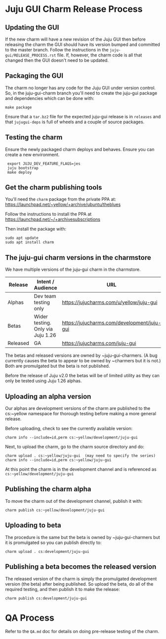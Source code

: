 <!--
RELEASE_PROCESS.md
Copyright 2016 Canonical Ltd.
This work is licensed under the Creative Commons Attribution-Share Alike 3.0
Unported License. To view a copy of this license, visit
http://creativecommons.org/licenses/by-sa/3.0/ or send a letter to Creative
Commons, 171 Second Street, Suite 300, San Francisco, California, 94105, USA.
-->

# Juju GUI Charm Release Process #

## Updating the GUI ##

If the new charm will have a new revision of the Juju GUI then before
releasing the charm the GUI should have its version bumped and committed to
the master branch.  Follow the instructions in the
`juju-gui/RELEASE_PROCESS.rst` file.  If, however, the charm code is all that
changed then the GUI doesn't need to be updated.

## Packaging the GUI ##

The charm no longer has any code for the Juju GUI under version control.
So, in the juju-gui-charm branch you'll need to create the juju-gui package and
dependencies which can be done with:

    make package

Ensure that a `tar.bz2` file for the expected juju-gui release is in
`releases` and that `jujugui-deps` is full of wheels and a couple
of source packages.

## Testing the charm ##

Ensure the newly packaged charm deploys and behaves. Ensure you can create a
new environment.

     export JUJU_DEV_FEATURE_FLAGS=jes
     juju bootstrap
     make deploy

## Get the charm publishing tools ##

You'll need the `charm` package from the private PPA at:
https://launchpad.net/~yellow/+archive/ubuntu/theblues

Follow the instructions to install the PPA at
https://launchpad.net/~/+archivesubscriptions

Then install the package with:

    sudo apt update
    sudo apt install charm

## The juju-gui charm versions in the charmstore ##

We have multiple versions of the juju-gui charm in the charmstore.

| Release | Intent / Audience | URL | CS reference |
| ------- | ----------------- | --- | ------------ |
| Alphas | Dev team testing only | https://jujucharms.com/u/yellow/juju-gui | cs:~yellow/juju-gui |
| Betas  | Wider testing. Only via Juju 1.26 | https://jujucharms.com/development/juju-gui | cs:development/juju-gui |
| Released | GA | https://jujucharms.com/juju-gui | cs:juju-gui |

The betas and released versions are owned by ~juju-gui-charmers. (A bug
currently causes the beta to appear to be owned by ~charmers but it is not.)
Both are promulgated but the beta is not published.

Before the release of Juju v2.0 the betas will be of limited utility as they
can only be tested using Juju 1.26 alphas.


## Uploading an alpha version ##

Our alphas are development versions of the charm are published to the
cs:~yellow namespace for thorough testing before making a more general
release.

Before uploading, check to see the currently available version:

    charm info --include=id,perm cs:~yellow/development/juju-gui

Next, to upload the charm, go to the charm source directory and do:

    charm upload . cs:~yellow/juju-gui  (may need to specify the series)
    charm info --include=id,perm cs:~yellow/juju-gui

At this point the charm is in the development channel and is referenced as
`cs:~yellow/development/juju-gui`

## Publishing the charm alpha ##

To move the charm out of the development channel, publish it with:

    charm publish cs:~yellow/development/juju-gui

## Uploading to beta ##

The procedure is the same but the beta is owned by ~juju-gui-charmers but it
is promulgated so you can publish directly to:

    charm upload . cs:development/juju-gui

## Publishing a beta becomes the released version ##

The released version of the charm is simply the promulgated development
version (the beta) after being published.  So upload the beta, do all of the
required testing, and then publish it to make the release:

    charm publish cs:development/juju-gui

# QA Process #

Refer to the `QA.md` doc for details on doing pre-release testing of the charm.
